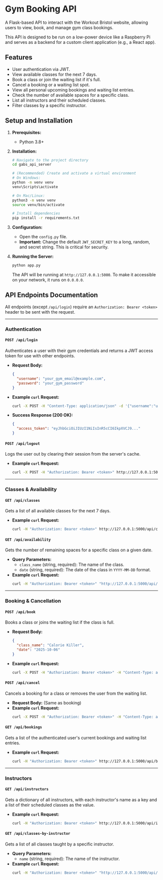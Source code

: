 # Gym Booking API

A Flask-based API to interact with the Workout Bristol website, allowing users to view, book, and manage gym class bookings.

This API is designed to be run on a low-power device like a Raspberry Pi and serves as a backend for a custom client application (e.g., a React app).

## Features

-   User authentication via JWT.
-   View available classes for the next 7 days.
-   Book a class or join the waiting list if it's full.
-   Cancel a booking or a waiting list spot.
-   View all personal upcoming bookings and waiting list entries.
-   Check the number of available spaces for a specific class.
-   List all instructors and their scheduled classes.
-   Filter classes by a specific instructor.

## Setup and Installation

1.  **Prerequisites:**
    -   Python 3.8+

2.  **Installation:**
    ```bash
    # Navigate to the project directory
    cd gabs_api_server

    # (Recommended) Create and activate a virtual environment
    # On Windows:
    python -m venv venv
    venv\Scripts\activate
    
    # On Mac/Linux:
    python3 -m venv venv
    source venv/bin/activate

    # Install dependencies
    pip install -r requirements.txt
    ```

3.  **Configuration:**
    -   Open the `config.py` file.
    -   **Important:** Change the default `JWT_SECRET_KEY` to a long, random, and secret string. This is critical for security.

4.  **Running the Server:**
    ```bash
    python app.py
    ```
    The API will be running at `http://127.0.0.1:5000`. To make it accessible on your network, it runs on `0.0.0.0`.

## API Endpoints Documentation

All endpoints (except `/api/login`) require an `Authorization: Bearer <token>` header to be sent with the request.

---

### **Authentication**

#### `POST /api/login`

Authenticates a user with their gym credentials and returns a JWT access token for use with other endpoints.

-   **Request Body:**
    ```json
    {
      "username": "your_gym_email@example.com",
      "password": "your_gym_password"
    }
    ```
-   **Example `curl` Request:**
    ```bash
    curl -X POST -H "Content-Type: application/json" -d '{"username":"user@email.com", "password":"password123"}' http://127.0.0.1:5000/api/login
    ```
-   **Success Response (200 OK):**
    ```json
    {
      "access_token": "eyJhbGciOiJIUzI1NiIsInR5cCI6IkpXVCJ9..."
    }
    ```

#### `POST /api/logout`

Logs the user out by clearing their session from the server's cache.

-   **Example `curl` Request:**
    ```bash
    curl -X POST -H "Authorization: Bearer <token>" http://127.0.0.1:5000/api/logout
    ```

---

### **Classes & Availability**

#### `GET /api/classes`

Gets a list of all available classes for the next 7 days.

-   **Example `curl` Request:**
    ```bash
    curl -H "Authorization: Bearer <token>" http://127.0.0.1:5000/api/classes
    ```

#### `GET /api/availability`

Gets the number of remaining spaces for a specific class on a given date.

-   **Query Parameters:**
    -   `class_name` (string, required): The name of the class.
    -   `date` (string, required): The date of the class in `YYYY-MM-DD` format.
-   **Example `curl` Request:**
    ```bash
    curl -H "Authorization: Bearer <token>" "http://127.0.0.1:5000/api/availability?class_name=Calorie%20Killer&date=2025-10-06"
    ```

---

### **Booking & Cancellation**

#### `POST /api/book`

Books a class or joins the waiting list if the class is full.

-   **Request Body:**
    ```json
    {
      "class_name": "Calorie Killer",
      "date": "2025-10-06"
    }
    ```
-   **Example `curl` Request:**
    ```bash
    curl -X POST -H "Authorization: Bearer <token>" -H "Content-Type: application/json" -d '{"class_name":"Calorie Killer", "date":"2025-10-06"}' http://127.0.0.1:5000/api/book
    ```

#### `POST /api/cancel`

Cancels a booking for a class or removes the user from the waiting list.

-   **Request Body:** (Same as booking)
-   **Example `curl` Request:**
    ```bash
    curl -X POST -H "Authorization: Bearer <token>" -H "Content-Type: application/json" -d '{"class_name":"Calorie Killer", "date":"2025-10-06"}' http://127.0.0.1:5000/api/cancel
    ```

#### `GET /api/bookings`

Gets a list of the authenticated user's current bookings and waiting list entries.

-   **Example `curl` Request:**
    ```bash
    curl -H "Authorization: Bearer <token>" http://127.0.0.1:5000/api/bookings
    ```

---

### **Instructors**

#### `GET /api/instructors`

Gets a dictionary of all instructors, with each instructor's name as a key and a list of their scheduled classes as the value.

-   **Example `curl` Request:**
    ```bash
    curl -H "Authorization: Bearer <token>" http://127.0.0.1:5000/api/instructors
    ```

#### `GET /api/classes-by-instructor`

Gets a list of all classes taught by a specific instructor.

-   **Query Parameters:**
    -   `name` (string, required): The name of the instructor.
-   **Example `curl` Request:**
    ```bash
    curl -H "Authorization: Bearer <token>" "http://127.0.0.1:5000/api/classes-by-instructor?name=Zoe"
    ```
